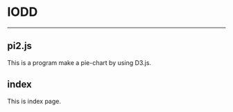 # IODD
---

## pi2.js
This is a program make a pie-chart by using D3.js.

## index
This is index page.
